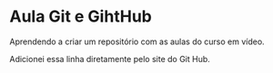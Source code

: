 # Aula Git e GihtHub

Aprendendo a criar um repositório com as aulas do curso em vídeo.

Adicionei essa linha diretamente pelo site do Git Hub.

